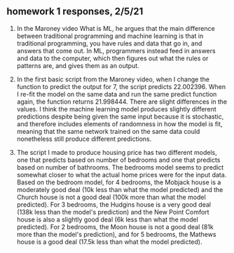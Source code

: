 ## homework 1 responses, 2/5/21

1. In the Maroney video What is ML, he argues that the main difference between traditional programming and machine learning is that in 
traditional programming, you have rules and data that go in, and answers that come out. In ML, programmers instead feed in answers and data to the computer, which then figures out what the rules or patterns are, and gives them as an output.

2. In the first basic script from the Maroney video, when I change the function to predict the output for 7, the script predicts 22.002396. When I re-fit the model on the same data and run the same predict function again, the function returns 21.998444. There are slight differences in the values. I think the machine learning model produces slightly different predictions despite being given the same input because it is stochastic, and therefore includes elements of randomness in how the model is fit, meaning that the same network trained on the same data could nonetheless still produce different predictions.

3. The script I made to produce housing price has two different models, one that predicts based on number of bedrooms and one that predicts based on number of bathrooms. The bedrooms model seems to predict somewhat closer to what the actual home prices were for the input data. Based on the bedroom model, for 4 bedrooms, the Mobjack house is a moderately good deal (10k less than what the model predicted) and the Church house is not a good deal (100k more than what the model predicted). For 3 bedrooms, the Hudgins house is a very good deal (138k less than the model's prediction) and the New Point Comfort house is also a slightly good deal (6k less than what the model predicted). For 2 bedrooms, the Moon house is not a good deal (81k more than the model's prediction), and for 5 bedrooms, the Mathews house is a good deal (17.5k less than what the model predicted). 
